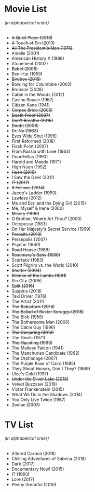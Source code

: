 # Movie List
###### (in alphabetical order)

* ~~A Quiet Place (2018)~~
* ~~A Touch of Sin (2013)~~
* ~~All The President's Men (1976)~~
* Amelie (2001)
* American History X (1998)
* Atonement (2007)
* ~~Babel (2006)~~
* Ben-Hur (1959)
* ~~Birdbox (2018)~~
* Bowling for Columbine (2002)
* Bronson (2008)
* Cabin in the Woods (2012)
* Casino Royale (1967)
* Citizen Kane (1941)
* ~~Corpse Bride (2005)~~
* ~~Death Proof (2007)~~
* ~~Don't Breathe (2016)~~
* ~~Doubt (2008)~~
* ~~Dr. No (1963)~~
* Eyes Wide Shut (1999)
* First Reformed (2018)
* Flash Point (2007)
* From Russia with Love (1964)
* GoodFellas (1990)
* Harold and Maude (1971)
* High Noon (1952)
* ~~Hush (2016)~~
* I Saw the Devil (2011)
* ~~IT (2017)~~
* ~~It Follows (2014)~~
* Jacob's Ladder (1990)
* Lawless (2012)
* Me and Earl and the Dying Girl (2015)
* Me, Myself & Irene (2000)
* ~~Misery (1990)~~
* O Brother, Where Art Thou? (2000)
* Octopussy (1983)
* On Her Majesty's Secret Service (1969)
* ~~Parasite (2019)~~
* Persepolis (2007)
* Psycho (1960)
* ~~Road House (1989)~~
* ~~Rosemary's Baby (1968)~~
* Scarface (1983)
* Scott Pilgrim vs. the World (2010)
* ~~Shutter (2004)~~
* ~~Silence of the Lambs (1991)~~
* Sin City (2005)
* ~~Split (2016)~~
* Suspiria (2018)
* Taxi Driver (1976)
* The Artist (2011)
* ~~The Babadook (2014)~~
* ~~The Ballad of Buster Scruggs (2018)~~
* The Blob (1958)
* The Bothersome Man (2006)
* The Cable Guy (1996)
* ~~The Conjuring (2013)~~
* The Devils (1971)
* ~~The Haunting (1963)~~
* The Maltese Falcon (1941)
* The Manchurian Candidate (1962)
* The Orphanage (2007)
* The Purple Rose of Cairo (1985)
* They Shoot Horses, Don't They? (1969)
* Ulee's Gold (1997)
* ~~Under the Silver Lake (2018)~~
* Velvet Buzzsaw (2019)
* Victor Frankenstein (2015)
* What We Do in the Shadows (2014)
* You Only Live Twice (1967)
* ~~Zodiac (2007)~~

# TV List
###### (in alphabetical order)

* Altered Carbon (2018)
* Chilling Adventures of Sabrina (2018)
* Dark (2017)
* Documentary Now! (2015)
* IT (1990)
* Lore (2017)
* Penny Dreadful (2016)
